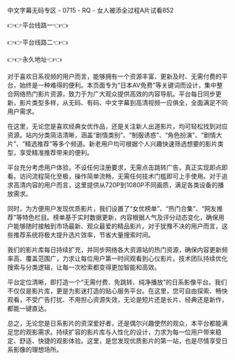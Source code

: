 中文字幕无码专区 - 0715 - RQ - 女人被添全过程A片试看852

👉👉平台线路一👈👈

👉👉平台线路二👈👈

👉👉永久地址👈👈

对于喜欢日系视频的用户而言，能够拥有一个资源丰富、更新及时、无需付费的平台，始终是一种难得的便利。本页面专为“日本AV免费”等关键词而设计，集中整合网络热门影片资源，致力于为广大观众提供高效的内容导航。平台每日同步更新，影片类型多样，从无码、有码、中文字幕到高清视频一应俱全，全面满足不同用户需求。

在这里，无论您是喜欢经典女优作品，还是关注新人出道影片，均可轻松找到对应资源。站内分类简洁清晰，涵盖“剧情类别”、“制服诱惑”、“角色扮演”、“剧情大片”、“精选推荐”等多个频道。新老用户均可根据个人兴趣快速筛选想要的影片类型，享受精准推荐带来的便利。

平台充分考虑用户体验，不设任何注册要求，无需点击跳转广告，真正实现即点即看。访问流程简化至极，操作简单流畅，无需任何技术门槛即可上手使用。对于追求高清内容的用户而言，这里提供从720P到1080P不同画质，满足各类设备的播放需求。

同时，为方便用户发现优质影片，我们设置了“女优榜单”、“热门合集”、“网友推荐”等特色栏目。榜单基于实时数据更新，内容根据人气及评分动态变化，确保用户能够随时接触到市场最新、观众最爱的精品影片。对于犹豫不决的用户而言，这些推荐系统将极大提升选片效率，节省大量搜索时间。

我们的影片库每日持续扩充，并同步网络各大资源站的热门资源，确保内容更新频率高、覆盖范围广，力求让每位用户第一时间观看到心仪影片。技术团队持续优化搜索与分类逻辑，让每一次检索都变得更加智能和高效。

平台定位清晰，即打造一个“无需付费、免跳转、纯净播放”的日系影像平台。我们不仅仅是影片库，更是为影迷打造的贴心服务平台。在这里，您可自由探索、畅快观看，不受广告打扰、不用担心资源失效，无论是短片还是长片、经典还是新作，都能一键直达。

总之，无论您是日系影片的资深爱好者，还是偶尔兴趣使然的观众，本平台都能满足您的观影需求。持续扩容的影片库与人性化的设计，力求为每一位用户带来稳定、舒适、快捷的观影体验。这里，是您发现优质影片的第一站，也是尽情享受日系影像的理想场所。

